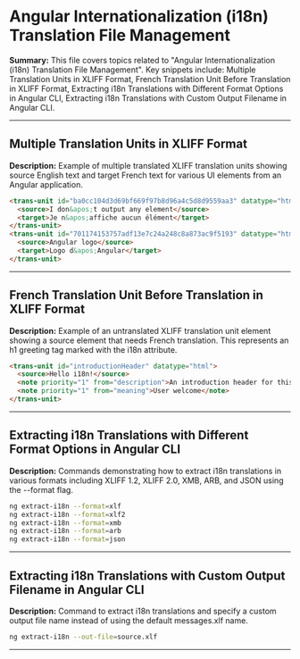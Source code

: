# Angular Internationalization (i18n) Translation File Management

**Summary:** This file covers topics related to "Angular Internationalization (i18n) Translation File Management". Key snippets include: Multiple Translation Units in XLIFF Format, French Translation Unit Before Translation in XLIFF Format, Extracting i18n Translations with Different Format Options in Angular CLI, Extracting i18n Translations with Custom Output Filename in Angular CLI.

---

## Multiple Translation Units in XLIFF Format

**Description:** Example of multiple translated XLIFF translation units showing source English text and target French text for various UI elements from an Angular application.

```html
<trans-unit id="ba0cc104d3d69bf669f97b8d96a4c5d8d9559aa3" datatype="html">
  <source>I don&apos;t output any element</source>
  <target>Je n&apos;affiche aucun élément</target>
</trans-unit>
<trans-unit id="701174153757adf13e7c24a248c8a873ac9f5193" datatype="html">
  <source>Angular logo</source>
  <target>Logo d&apos;Angular</target>
</trans-unit>
```

---

## French Translation Unit Before Translation in XLIFF Format

**Description:** Example of an untranslated XLIFF translation unit element showing a source element that needs French translation. This represents an h1 greeting tag marked with the i18n attribute.

```html
<trans-unit id="introductionHeader" datatype="html">
  <source>Hello i18n!</source>
  <note priority="1" from="description">An introduction header for this sample</note>
  <note priority="1" from="meaning">User welcome</note>
</trans-unit>
```

---

## Extracting i18n Translations with Different Format Options in Angular CLI

**Description:** Commands demonstrating how to extract i18n translations in various formats including XLIFF 1.2, XLIFF 2.0, XMB, ARB, and JSON using the --format flag.

```bash
ng extract-i18n --format=xlf
ng extract-i18n --format=xlf2
ng extract-i18n --format=xmb
ng extract-i18n --format=arb
ng extract-i18n --format=json
```

---

## Extracting i18n Translations with Custom Output Filename in Angular CLI

**Description:** Command to extract i18n translations and specify a custom output file name instead of using the default messages.xlf name.

```bash
ng extract-i18n --out-file=source.xlf
```

---